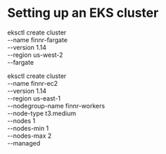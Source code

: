 # Setting up an EKS cluster

eksctl create cluster \
--name finnr-fargate \
--version 1.14 \
--region us-west-2 \
--fargate



eksctl create cluster \
--name finnr-ec2 \
--version 1.14 \
--region us-east-1 \
--nodegroup-name finnr-workers \
--node-type t3.medium \
--nodes 1 \
--nodes-min 1 \
--nodes-max 2 \
--managed
